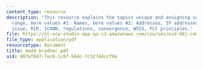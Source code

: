 ```yaml
---
content_type: resource
description: 'This resource explains the topics unique and assigning values, uniqueness
  range, more values #1: Names, more values #2: Addresses, IP addresses, DNS side
  issue, RIR, ICANN, regulations, convergence, WSIS, FCC principles.'
file: https://ol-ocw-studio-app-qa.s3.amazonaws.com/courses/esd-68j-communications-and-information-policy-spring-2006/907af8477ec61c87944c7c52744ccf0a_mod4_bradner.pdf
file_type: application/pdf
resourcetype: Document
title: mod4_bradner.pdf
uid: 907af847-7ec6-1c87-944c-7c52744ccf0a
---
```

